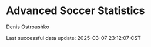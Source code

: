 # Advanced Soccer Statistics
Denis Ostroushko

<!-- gfm -->

Last successful data update: 2025-03-07 23:12:07 CST
